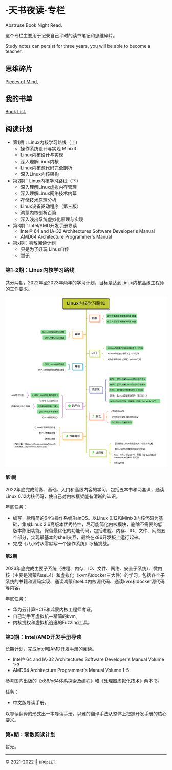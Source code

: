 # ·天书夜读·专栏

Abstruse Book Night Read.

这个专栏主要用于记录自己平时的读书笔记和思维碎片。

Study notes can persist for three years, you will be able to become a teacher.

## 思维碎片

[Pieces of Mind.](./pieces_of_mind.md)

## 我的书单

[Book List.](./books_list.md)

## 阅读计划

- 第1期：Linux内核学习路线（上）
  - 操作系统设计与实现 Minix3
  - Linux内核设计与实现
  - 深入理解Linux内核
  - Linux内核源代码完全剖析
  - 深入Linux内核架构
- 第2期：Linux内核学习路线（下）
  - 深入理解Linux虚拟内存管理
  - 深入理解Linux网络技术内幕
  - 存储技术原理分析
  - Linux设备驱动程序（第三版）
  - 鸿蒙内核剖析百篇
  - 深入浅出系统虚拟化原理与实现
- 第3期：Intel/AMD开发手册导读
  - Intel® 64 and IA-32 Architectures Software Developer's Manual
  - AMD64 Architecture Programmer's Manual
- 第x期：零散阅读计划
  - 只是为了好玩 Linus自传
  - 暂无

### 第1-2期：Linux内核学习路线

共分两期，2022年至2023年两年的学习计划，目标是达到Linux内核高级工程师的工作要求。

![](./notes/linux_kernel_study_path.png)

#### 第1期

2022年底完成前奏、基础、入门和高级内容的学习，包括五本书和两套课，通读Linux 0.12内核代码，使自己对内核框架能有清晰的认识。

年底任务：

- 编写一款精简的64位操作系统RainOS。以Linux 0.12和Minix3内核代码为基础，集成Linux 2.6高版本优秀特性，尽可能简化内核模块，删除不需要的低版本陈旧功能，保留最优化的功能代码，包括进程、内存、IO、文件、网络五个部分，实现最基本的shell交互，最终在x86开发板上运行起来。
- 完成《八小时从零默写一个操作系统》冰桶挑战。

#### 第2期

2023年底完成主要子系统（进程、内存、IO、文件、网络、安全子系统）、微内核（主要是鸿蒙和seL4）和虚拟化（kvm和docker三大件）的学习，包括各个子系统的书籍和源码实现、通读鸿蒙和seL4内核源代码、通读kvm和docker源代码等内容。

年底任务：

- 华为云计算HCIE和鸿蒙内核工程师考证。
- 自己动手写虚拟机—精简的kvm。
- 内核提权和虚拟机逃逸的Fuzzing工具。

### 第3期：Intel/AMD开发手册导读

长期计划，完成Intel和AMD开发手册的阅读。

- Intel® 64 and IA-32 Architectures Software Developer's Manual Volume 1-3
- AMD64 Architecture Programmer's Manual Volume 1-5

参考国内出版的《x86/x64体系探索及编程》和《处理器虚拟化技术》两本书。

任务：

- 中文版导读手册。

以导读翻译的形式出一本导读手册，以雅的翻译手法从整体上把握开发手册的核心要义。

### 第x期：零散阅读计划

暂无。

---

:copyright: 2021-2022 :rocket: `DR0p1ET`.
